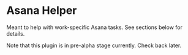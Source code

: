 # Asana Helper

Meant to help with work-specific Asana tasks.  See sections below for details.

Note that this plugin is in pre-alpha stage currently. Check back later.